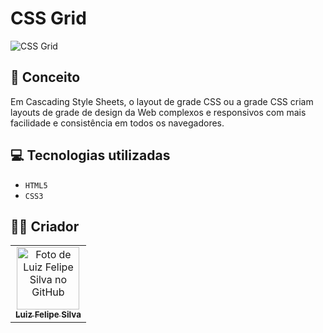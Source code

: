 # CSS Grid
<img src="https://kajabi-storefronts-production.kajabi-cdn.com/kajabi-storefronts-production/blogs/2147485209/images/WgUgHhj8Tl64ZsgQfa4G_file.jpg" alt="CSS Grid">

## :thought_balloon: Conceito
Em Cascading Style Sheets, o layout de grade CSS ou a grade CSS criam layouts de grade de design da Web complexos e responsivos com mais facilidade e consistência em todos os navegadores.

## 💻 Tecnologias utilizadas

- ``HTML5``
- ``CSS3``

## 🧑‍💻 Criador

<table>
  <tr>
    <td align="center">
      <a href="https://github.com/luizfelipe9627">
        <img src="https://github.com/luizfelipe9627.png" width="100px;" alt="Foto de Luiz Felipe Silva no GitHub"/><br>
        <sub>
          <b>Luiz Felipe Silva</b>
        </sub>
      </a>
    </td>
  </tr>
</table>
